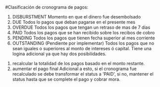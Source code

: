 #Clasificación de cronograma de pagos:

1. DISBURSTMENT
Momento en que el dinero fue desembolsado
2. DUE
Todos lo pagos que deban pagarse en el presente mes
3. OVERDUE
Todos los pagos que tengan un retraso de mas de 7 dias
4. PAID
Todos los pagos que se han recibido sobre los recibos de cobro
5. PENDING
Todos los pagos que tienen fecha superior al mes corriente
6. OUTSTANDING  (Pendiente por implementar)
Todos los pagos que no sean iguales o superiores al monto de intereses ó capital.
Tiene una logina adicional ya que hay dos posibilidades.
1) recalcular la totalidad de los pagos basado en el monto restante.
2) aumentar el pago final
Adicional a esto, si el cronograma fue recalculado se debe transformar el status a 'PAID', si no, mantener el status hasta que se complete el pago y cobrar mora.

